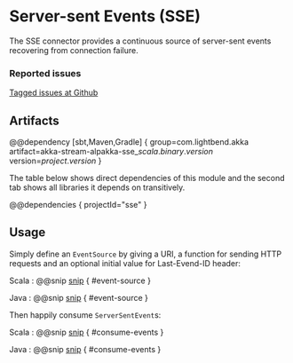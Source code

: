 # Server-sent Events (SSE)

The SSE connector provides a continuous source of server-sent events recovering from connection failure.

### Reported issues

[Tagged issues at Github](https://github.com/akka/alpakka/labels/p%3Asse)

## Artifacts

@@dependency [sbt,Maven,Gradle] {
  group=com.lightbend.akka
  artifact=akka-stream-alpakka-sse_$scala.binary.version$
  version=$project.version$
}

The table below shows direct dependencies of this module and the second tab shows all libraries it depends on transitively.

@@dependencies { projectId="sse" }


## Usage

Simply define an `EventSource` by giving a URI, a function for sending HTTP requests and an optional initial value for Last-Evend-ID header:  

Scala
: @@snip [snip](/sse/src/test/scala/akka/stream/alpakka/sse/scaladsl/EventSourceSpec.scala) { #event-source }

Java
: @@snip [snip](/sse/src/test/java/akka/stream/alpakka/sse/javadsl/EventSourceTest.java) { #event-source }


Then happily consume `ServerSentEvent`s:

Scala
: @@snip [snip](/sse/src/test/scala/akka/stream/alpakka/sse/scaladsl/EventSourceSpec.scala) { #consume-events }

Java
: @@snip [snip](/sse/src/test/java/akka/stream/alpakka/sse/javadsl/EventSourceTest.java) { #consume-events }
